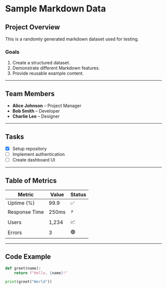 # Sample Markdown Data

## Project Overview
This is a randomly generated markdown dataset used for testing.

### Goals
1. Create a structured dataset.
2. Demonstrate different Markdown features.
3. Provide reusable example content.

---

## Team Members
- **Alice Johnson** – Project Manager  
- **Bob Smith** – Developer  
- **Charlie Lee** – Designer  

---

## Tasks
- [x] Setup repository  
- [ ] Implement authentication  
- [ ] Create dashboard UI  

---

## Table of Metrics

| Metric         | Value | Status   |
|----------------|-------|----------|
| Uptime (%)     | 99.9  | ✅        |
| Response Time  | 250ms | ⚡        |
| Users          | 1,234 | 📈        |
| Errors         | 3     | 🟢        |

---

## Code Example

```python
def greet(name):
    return f"Hello, {name}!"

print(greet("World"))
